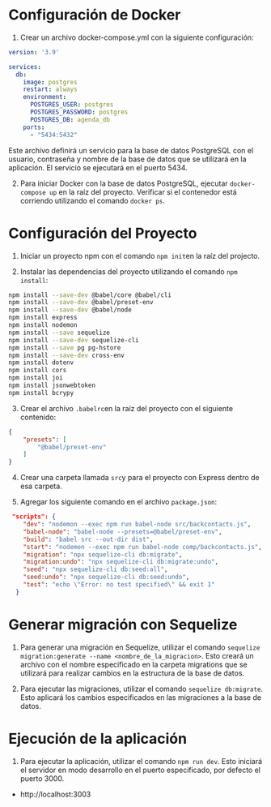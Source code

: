 # Configuración de Docker
1.  Crear un archivo docker-compose.yml con la siguiente configuración:

```yml
version: '3.9'

services:
  db:
    image: postgres
    restart: always
    environment:
      POSTGRES_USER: postgres
      POSTGRES_PASSWORD: postgres
      POSTGRES_DB: agenda_db
    ports:
      - "5434:5432"
```
Este archivo definirá un servicio para la base de datos PostgreSQL con el usuario, contraseña y nombre de la base de datos que se utilizará en la aplicación. El servicio se ejecutará en el puerto 5434.


2. Para iniciar Docker con la base de datos PostgreSQL, ejecutar `docker-compose up` en la raíz del proyecto. Verificar si el contenedor está corriendo utilizando el comando `docker ps`.


# Configuración del Proyecto
1. Iniciar un proyecto npm con el comando `npm init`en la raíz del projecto.

2. Instalar las dependencias del proyecto utilizando el comando `npm install`:

```bash 
npm install --save-dev @babel/core @babel/cli
npm install --save-dev @babel/preset-env
npm install --save-dev @babel/node
npm install express
npm install nodemon
npm install --save sequelize
npm install --save-dev sequelize-cli
npm install --save pg pg-hstore
npm install --save-dev cross-env
npm install dotenv
npm install cors
npm install joi
npm install jsonwebtoken
npm install bcrypy

```
3. Crear el archivo `.babelrc`en la raíz del proyecto con el siguiente contenido:

```json
{
    "presets": [
        "@babel/preset-env"
    ]
}
```
4. Crear una carpeta llamada `src`y para el proyecto con Express dentro de esa carpeta.

5. Agregar los siguiente comando en el archivo `package.json`:

```json
 "scripts": {
    "dev": "nodemon --exec npm run babel-node src/backcontacts.js",
    "babel-node": "babel-node --presets=@babel/preset-env",
    "build": "babel src --out-dir dist",
    "start": "nodemon --exec npm run babel-node comp/backcontacts.js",
    "migration": "npx sequelize-cli db:migrate",
    "migration:undo": "npx sequelize-cli db:migrate:undo",
    "seed": "npx sequelize-cli db:seed:all",
    "seed:undo": "npx sequelize-cli db:seed:undo",
    "test": "echo \"Error: no test specified\" && exit 1"
  }
```
# Generar migración con Sequelize
1. Para generar una migración en Sequelize, utilizar el comando `sequelize migration:generate --name <nombre_de_la_migracion>`. Esto creará un archivo con el nombre especificado en la carpeta migrations que se utilizará para realizar cambios en la estructura de la base de datos.

2. Para ejecutar las migraciones, utilizar el comando `sequelize db:migrate`. Esto aplicará los cambios especificados en las migraciones a la base de datos.

# Ejecución de la aplicación
1. Para ejecutar la aplicación, utilizar el comando `npm run dev`. Esto iniciará el servidor en modo desarrollo en el puerto especificado, por defecto el puerto 3000.
  - http://localhost:3003
